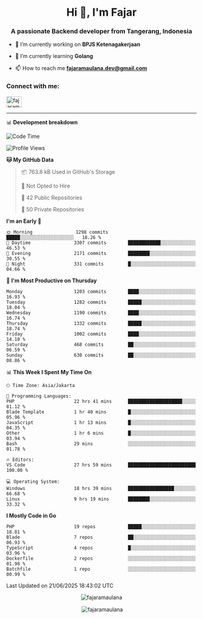 <h1 align="center">Hi 👋, I'm Fajar</h1>
<h3 align="center">A passionate Backend developer from Tangerang, Indonesia</h3>

<!-- <p align="left"> <img src="https://komarev.com/ghpvc/?username=fajaramaulana&label=Profile%20views&color=0e75b6&style=flat" alt="fajaramaulana" /> </p> -->

- 🔭 I’m currently working on **BPJS Ketenagakerjaan**

- 🌱 I’m currently learning **Golang**

- 📫 How to reach me **fajaramaulana.dev@gmail.com**

<h3 align="left">Connect with me:</h3>
<p align="left">
<a href="https://linkedin.com/in/fajar-agus-maulana-73533a180/" target="blank"><img align="center" src="https://raw.githubusercontent.com/rahuldkjain/github-profile-readme-generator/master/src/images/icons/Social/linked-in-alt.svg" alt="fajaramaulana" height="30" width="40" /></a>
</p>

-------

📊 **Development breakdown**
<!--START_SECTION:waka-->
![Code Time](http://img.shields.io/badge/Code%20Time-3%2C095%20hrs%208%20mins-blue)

![Profile Views](http://img.shields.io/badge/Profile%20Views-0-blue)

**🐱 My GitHub Data** 

> 📦 763.8 kB Used in GitHub's Storage 
 > 
> 🚫 Not Opted to Hire
 > 
> 📜 42 Public Repositories 
 > 
> 🔑 50 Private Repositories 
 > 
**I'm an Early 🐤** 

```text
🌞 Morning                1298 commits        █████░░░░░░░░░░░░░░░░░░░░   18.26 % 
🌆 Daytime                3307 commits        ████████████░░░░░░░░░░░░░   46.53 % 
🌃 Evening                2171 commits        ████████░░░░░░░░░░░░░░░░░   30.55 % 
🌙 Night                  331 commits         █░░░░░░░░░░░░░░░░░░░░░░░░   04.66 % 
```
📅 **I'm Most Productive on Thursday** 

```text
Monday                   1203 commits        ████░░░░░░░░░░░░░░░░░░░░░   16.93 % 
Tuesday                  1282 commits        █████░░░░░░░░░░░░░░░░░░░░   18.04 % 
Wednesday                1190 commits        ████░░░░░░░░░░░░░░░░░░░░░   16.74 % 
Thursday                 1332 commits        █████░░░░░░░░░░░░░░░░░░░░   18.74 % 
Friday                   1002 commits        ████░░░░░░░░░░░░░░░░░░░░░   14.10 % 
Saturday                 468 commits         ██░░░░░░░░░░░░░░░░░░░░░░░   06.59 % 
Sunday                   630 commits         ██░░░░░░░░░░░░░░░░░░░░░░░   08.86 % 
```


📊 **This Week I Spent My Time On** 

```text
🕑︎ Time Zone: Asia/Jakarta

💬 Programming Languages: 
PHP                      22 hrs 41 mins      ████████████████████░░░░░   81.12 % 
Blade Template           1 hr 40 mins        █░░░░░░░░░░░░░░░░░░░░░░░░   05.96 % 
JavaScript               1 hr 13 mins        █░░░░░░░░░░░░░░░░░░░░░░░░   04.35 % 
Other                    1 hr 6 mins         █░░░░░░░░░░░░░░░░░░░░░░░░   03.94 % 
Bash                     29 mins             ░░░░░░░░░░░░░░░░░░░░░░░░░   01.78 % 

🔥 Editors: 
VS Code                  27 hrs 59 mins      █████████████████████████   100.00 % 

💻 Operating System: 
Windows                  18 hrs 39 mins      █████████████████░░░░░░░░   66.68 % 
Linux                    9 hrs 19 mins       ████████░░░░░░░░░░░░░░░░░   33.32 % 
```

**I Mostly Code in Go** 

```text
PHP                      19 repos            █████░░░░░░░░░░░░░░░░░░░░   18.81 % 
Blade                    7 repos             ██░░░░░░░░░░░░░░░░░░░░░░░   06.93 % 
TypeScript               4 repos             █░░░░░░░░░░░░░░░░░░░░░░░░   03.96 % 
Dockerfile               2 repos             ░░░░░░░░░░░░░░░░░░░░░░░░░   01.98 % 
Batchfile                1 repo              ░░░░░░░░░░░░░░░░░░░░░░░░░   00.99 % 
```




 Last Updated on 21/06/2025 18:43:02 UTC
<!--END_SECTION:waka-->
<p align="center"><img align="center" src="https://github-readme-stats.vercel.app/api/top-langs?username=fajaramaulana&show_icons=true&locale=en&layout=compact" alt="fajaramaulana" /></p>

<p align="center">&nbsp;<img align="center" src="https://github-readme-stats.vercel.app/api?username=fajaramaulana&show_icons=true&locale=en" alt="fajaramaulana" /></p>
